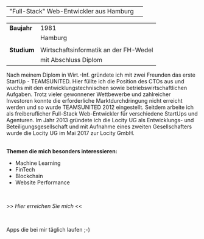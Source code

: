 
|||
|---|---|
|"Full-Stack" Web-Entwickler aus Hamburg|<i class="icon hamburg"></i>|

|||
|---|---|
|__Baujahr__|1981|
||Hamburg|
|||
|__Studium__|Wirtschaftsinformatik an der FH-Wedel|
||mit Abschluss Diplom|

Nach meinem Diplom in Wirt.-Inf. gründete ich mit zwei Freunden das erste StartUp - TEAMSUNITED. Hier füllte ich die Position des CTOs aus und wuchs mit den entwicklungstechnischen sowie betriebswirtschaftlichen Aufgaben. Trotz vieler gewonnener Wettbewerbe und zahlreicher Investoren konnte die erforderliche Marktdurchdringung nicht erreicht werden und so wurde TEAMSUNITED 2012 eingestellt. 
Seitdem arbeite ich als freiberuflicher Full-Stack Web-Entwickler für verschiedene StartUps und Agenturen.
Im Jahr 2013 gründete ich die Locity UG als Entwicklungs- und Beteiligungsgesellschaft und mit Aufnahme eines zweiten Gesellschafters wurde die Locity UG im Mai 2017 zur <label class="link" for="locity_gmbh">Locity GmbH</label>. 
<br><br>

__Themen die mich besonders interessieren:__
- Machine Learning
- FinTech
- Blockchain
- Website Performance

<br>

<label class="link center" for="contact">>> _Hier erreichen Sie mich_ <<</label>

<br>

Apps die bei mir täglich laufen ;-)
<p class="image-line">
<i class="icon sublime" title="Sublime"></i>
<i class="icon neovim" title="Neovim"></i>
<i class="icon balsamiq" title="Balsamiq"></i>
<i class="icon sketch" title="Sketch"></i>
<i class="icon gimp" title="Gimp"></i>
<i class="icon git" title="Git"></i>
<i class="icon github" title="GitHub"></i>
<i class="icon docker" title="Docker"></i>
</p>